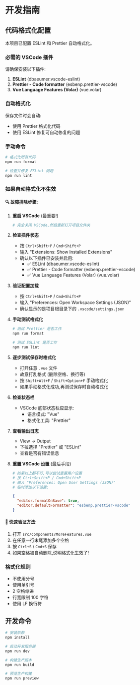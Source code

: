 # 开发指南

## 代码格式化配置

本项目已配置 ESLint 和 Prettier 自动格式化。

### 必需的 VSCode 插件

请确保安装以下插件:

1. **ESLint** (dbaeumer.vscode-eslint)
2. **Prettier - Code formatter** (esbenp.prettier-vscode)
3. **Vue Language Features (Volar)** (vue.volar)

### 自动格式化

保存文件时会自动:
- 使用 Prettier 格式化代码
- 使用 ESLint 修复可自动修复的问题

### 手动命令

```bash
# 格式化所有代码
npm run format

# 检查并修复 ESLint 问题
npm run lint
```

### 如果自动格式化不生效

#### 🔍 故障排除步骤:

1. **重启 VSCode** (最重要!)
   ```bash
   # 完全关闭 VSCode,然后重新打开项目文件夹
   ```

2. **检查插件状态**
   - 按 `Ctrl+Shift+P` / `Cmd+Shift+P`
   - 输入 "Extensions: Show Installed Extensions"
   - 确认以下插件已安装并启用:
     - ✅ ESLint (dbaeumer.vscode-eslint)
     - ✅ Prettier - Code formatter (esbenp.prettier-vscode)
     - ✅ Vue Language Features (Volar) (vue.volar)

3. **验证配置加载**
   - 按 `Ctrl+Shift+P` / `Cmd+Shift+P`
   - 输入 "Preferences: Open Workspace Settings (JSON)"
   - 确认显示的是项目根目录下的 `.vscode/settings.json`

4. **手动测试格式化**
   ```bash
   # 测试 Prettier 是否工作
   npm run format
   
   # 测试 ESLint 是否工作
   npm run lint
   ```

5. **逐步测试保存时格式化**
   - 打开任意 `.vue` 文件
   - 故意打乱格式 (删除空格、换行等)
   - 按 `Shift+Alt+F` / `Shift+Option+F` 手动格式化
   - 如果手动格式化成功,再测试保存时自动格式化

6. **检查状态栏**
   - VSCode 底部状态栏应显示:
     - 语言模式: "Vue"
     - 格式化工具: "Prettier"

7. **查看输出日志**
   - View → Output
   - 下拉选择 "Prettier" 或 "ESLint"
   - 查看是否有错误信息

8. **重置 VSCode 设置** (最后手段)
   ```bash
   # 如果以上都不行,可以尝试重置用户设置
   # 按 Ctrl+Shift+P / Cmd+Shift+P
   # 输入 "Preferences: Open User Settings (JSON)"
   # 临时添加以下设置:
   ```
   ```json
   {
     "editor.formatOnSave": true,
     "editor.defaultFormatter": "esbenp.prettier-vscode"
   }
   ```

#### 🎯 快速验证方法:

1. 打开 `src/components/MoreFeatures.vue`
2. 在任意一行末尾添加多个空格
3. 按 `Ctrl+S` / `Cmd+S` 保存
4. 如果空格被自动删除,说明格式化生效了!

### 格式化规则

- 不使用分号
- 使用单引号
- 2 空格缩进
- 行宽限制 100 字符
- 使用 LF 换行符

## 开发命令

```bash
# 安装依赖
npm install

# 启动开发服务器
npm run dev

# 构建生产版本
npm run build

# 预览生产构建
npm run preview
```

